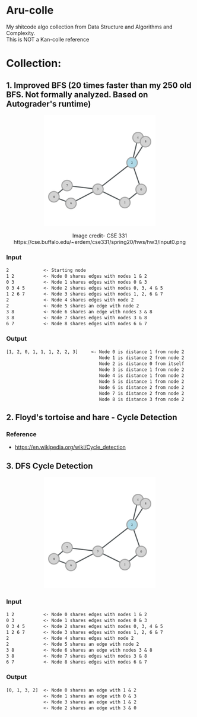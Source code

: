 # Aru-colle
My shitcode algo collection from Data Structure and Algorithms and Complexity.<br>
This is NOT a Kan-colle reference

# Collection:
## 1. Improved BFS (20 times faster than my 250 old BFS. Not formally analyzed. Based on Autograder's runtime)
<p align="center">
  <img width="300" height="300" src="https://raw.githubusercontent.com/Shesky17/shesky17.github.io/master/static/host_files/bfs.png">
</p>
<p align="center"> Image credit- CSE 331 https://cse.buffalo.edu/~erdem/cse331/spring20/hws/hw3/input0.png
</p>

### Input
```
2             <- Starting node
1 2           <- Node 0 shares edges with nodes 1 & 2
0 3           <- Node 1 shares edges with nodes 0 & 3
0 3 4 5	      <- Node 2 shares edges with nodes 0, 3, 4 & 5
1 2 6 7       <- Node 3 shares edges with nodes 1, 2, 6 & 7
2             <- Node 4 shares edges with node 2
2             <- Node 5 shares an edge with node 2
3 8           <- Node 6 shares an edge with nodes 3 & 8
3 8           <- Node 7 shares edges with nodes 3 & 8
6 7           <- Node 8 shares edges with nodes 6 & 7
```
### Output
```
[1, 2, 0, 1, 1, 1, 2, 2, 3]     <- Node 0 is distance 1 from node 2
                                   Node 1 is distance 2 from node 2
                                   Node 2 is distance 0 from itself 
                                   Node 3 is distance 1 from node 2 
                                   Node 4 is distance 1 from node 2
                                   Node 5 is distance 1 from node 2
                                   Node 6 is distance 2 from node 2
                                   Node 7 is distance 2 from node 2
                                   Node 8 is distance 3 from node 2
```

## 2. Floyd's tortoise and hare - Cycle Detection

### Reference
- <a href="https://en.wikipedia.org/wiki/Cycle_detection"> https://en.wikipedia.org/wiki/Cycle_detection </a>


## 3. DFS Cycle Detection
<p align="center">
  <img width="300" height="300" src="https://raw.githubusercontent.com/Shesky17/shesky17.github.io/master/static/host_files/bfs.png">
</p>

### Input
```
1 2           <- Node 0 shares edges with nodes 1 & 2
0 3           <- Node 1 shares edges with nodes 0 & 3
0 3 4 5	      <- Node 2 shares edges with nodes 0, 3, 4 & 5
1 2 6 7       <- Node 3 shares edges with nodes 1, 2, 6 & 7
2             <- Node 4 shares edges with node 2
2             <- Node 5 shares an edge with node 2
3 8           <- Node 6 shares an edge with nodes 3 & 8
3 8           <- Node 7 shares edges with nodes 3 & 8
6 7           <- Node 8 shares edges with nodes 6 & 7
```
### Output
```
[0, 1, 3, 2]  <- Node 0 shares an edge with 1 & 2
              <- Node 1 shares an edge with 0 & 3
              <- Node 3 shares an edge with 1 & 2
              <- Node 2 shares an edge with 3 & 0
```

